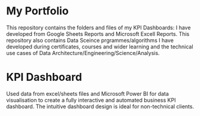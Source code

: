 # My Portfolio
This repository contains the folders and files of my KPI Dashboards: I have developed from Google Sheets Reports and Microsoft Excell Reports. This repository also contains Data Sceince prgrammes/algorithms I have developed during certificates, courses and wider learning and the technical use cases of Data Architecture/Engineering/Science/Analysis.  

# KPI Dashboard
Used data from excel/sheets files and Microsoft Power BI for data visualisation to create a fully interactive and automated business KPI dashboard. The intuitive dashboard design is ideal for non-technical clients.
